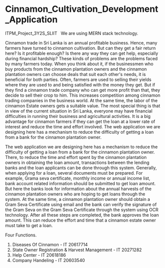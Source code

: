# Cinnamon_Cultivation_Development_Application
ITPM_Project_3Y2S_SLIIT
&nbsp; We are using MERN stack technology.

Cinnamon trade in Sri Lanka is an annual profitable business. Hence, many farmers have turned to cinnamon cultivation.  But can they get a fair return here?  Is it profitable enough?  Is there any way they can get help, especially during financial hardship?  These kinds of problems are the problems faced by many farmers today. When you think about it, if the businessmen who buy products from the cinnamon plantation owners and the cinnamon plantation owners can choose deals that suit each other's needs, it is beneficial for both parties. Often, farmers are used to selling their yields where they are used to and being satisfied with the money they get. But if they find a cinnamon trade company who can get more profit than that, they decide to sell their crop to him. This increases competition among cinnamon trading companies in the business world.  At the same time, the labor of the cinnamon Estate owners gets a suitable value. The most special thing is that in view of the current situation in Sri Lanka, everyone may have financial difficulties in running their business and agricultural activities. It is a big advantage for cinnamon farmers if they can get the loan at a lower rate of interest and reduce the time and effort involved. The web application we are designing here has a mechanism to reduce the difficulty of getting a loan from a bank for the cinnamon plantation owner. 


The web application we are designing here has a mechanism to reduce the difficulty of getting a loan from a bank for the cinnamon plantation owner. There, to reduce the time and effort spent by the cinnamon plantation owners in obtaining the loan amount, transactions between the lending banks and the loan applicants can be done through this system.  Generally, when applying for a loan, several documents must be prepared.  For example, Grama seva certificate, monthly income or annual income list, bank account related information should be submitted to get loan amount.  But here the banks look for information about the annual harvests of the cinnamon plantation owners who are hoping to get loans through the system.  At the same time, a cinnamon plantation owner should obtain a Gram Seva Certificate using email and the bank can verify the signature of the Gram Seva on the Gram Seva Certificate through the system using OCR technology.  After all these steps are completed, the bank approves the loan amount.  This can reduce the effort and time that a cinnamon estate owner must take to get a loan. 


Four Functions.
1. Diseases Of Cinnamon                              - IT 20617714
2. State Owner Registration & Harvest Management     - IT 20271282
3. Help Center                                       - IT 20618186
4. Company Handeling                                 - IT 20603540
